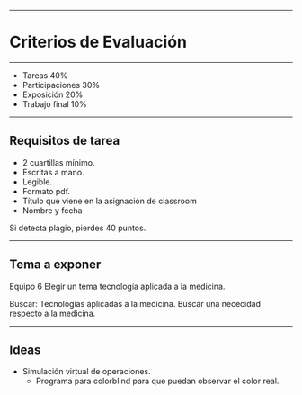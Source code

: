 ***

# Criterios de Evaluación

---
- Tareas 40%
-  Participaciones 30%
- Exposición 20%
- Trabajo final 10%

---
## Requisitos de tarea

- 2 cuartillas mínimo.
- Escritas a mano.
- Legible.
- Formato pdf.
- Título que viene en la asignación de classroom
- Nombre y fecha

Si detecta plagio, pierdes 40 puntos.

---
## Tema a exponer

Equipo 6
Elegir un tema tecnología aplicada a la medicina.


Buscar: Tecnologías aplicadas a la medicina.
Buscar una nececidad respecto a la medicina.

---
## Ideas

- Simulación virtual de operaciones.
	- Programa para colorblind para que puedan observar el color real.